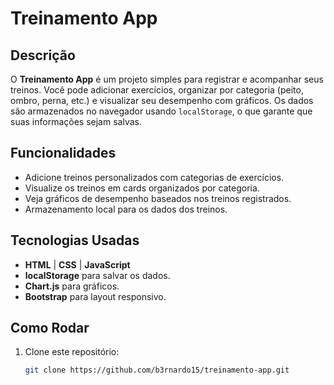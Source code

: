 # Treinamento App

## Descrição

O **Treinamento App** é um projeto simples para registrar e acompanhar seus treinos. Você pode adicionar exercícios, organizar por categoria (peito, ombro, perna, etc.) e visualizar seu desempenho com gráficos. Os dados são armazenados no navegador usando `localStorage`, o que garante que suas informações sejam salvas.

## Funcionalidades

- Adicione treinos personalizados com categorias de exercícios.
- Visualize os treinos em cards organizados por categoria.
- Veja gráficos de desempenho baseados nos treinos registrados.
- Armazenamento local para os dados dos treinos.

## Tecnologias Usadas

- **HTML** | **CSS** | **JavaScript**
- **localStorage** para salvar os dados.
- **Chart.js** para gráficos.
- **Bootstrap** para layout responsivo.

## Como Rodar

1. Clone este repositório:

   ```bash
   git clone https://github.com/b3rnardo15/treinamento-app.git
